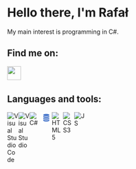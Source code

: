 # Hello there, I'm Rafał  

My main interest is programming in C#.

## Find me on: 

<img height="32" width="32" src="https://upload.wikimedia.org/wikipedia/commons/thumb/c/ca/LinkedIn_logo_initials.png/800px-LinkedIn_logo_initials.png" />

## Languages and tools:

<img align="left" alt="Visual Studio Code" width="26px" src="https://cdn.jsdelivr.net/gh/devicons/devicon/icons/vscode/vscode-original.svg" />
<img align="left" width="26" alt ="Visual Studio" src="https://upload.wikimedia.org/wikipedia/commons/thumb/5/59/Visual_Studio_Icon_2019.svg/768px-Visual_Studio_Icon_2019.svg.png?20210214224138"/>
<img align="left" width="26" alt ="C#" src="https://iconape.com/wp-content/png_logo_vector/c.png" />
<img align="left" alt="SQL" width="26px" src="https://raw.githubusercontent.com/github/explore/80688e429a7d4ef2fca1e82350fe8e3517d3494d/topics/sql/sql.png"/>
<img align="left" alt="HTML5" width="26px" src="https://cdn.jsdelivr.net/gh/devicons/devicon/icons/html5/html5-original.svg" />
<img align="left" alt="CSS3" width="26px" src="https://cdn.jsdelivr.net/gh/devicons/devicon/icons/css3/css3-original.svg" />
<img align="left" alt="JS" width="26px" src="https://cdn.jsdelivr.net/gh/devicons/devicon/icons/javascript/javascript-original.svg" />



